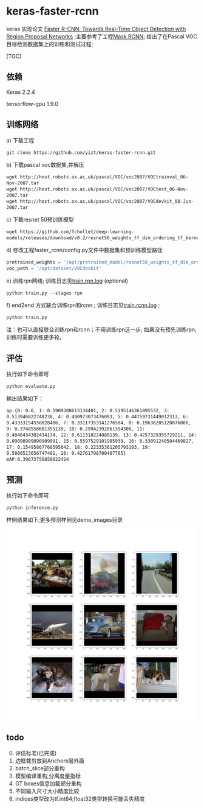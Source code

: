 # keras-faster-rcnn

keras 实现论文 [Faster R-CNN: Towards Real-Time Object Detection with Region Proposal Networks](https://arxiv.org/pdf/1504.08083.pdf) ;主要参考了工程[Mask RCNN](https://github.com/matterport/Mask_RCNN); 给出了在Pascal VOC目标检测数据集上的训练和测试过程;

[TOC]

## 依赖

Keras 2.2.4

tensorflow-gpu 1.9.0



## 训练网络

a) 下载工程

```shell
git clone https://github.com/yizt/keras-faster-rcnn.git
```

b) 下载pascal voc数据集,并解压

```shell
wget http://host.robots.ox.ac.uk/pascal/VOC/voc2007/VOCtrainval_06-Nov-2007.tar
wget http://host.robots.ox.ac.uk/pascal/VOC/voc2007/VOCtest_06-Nov-2007.tar
wget http://host.robots.ox.ac.uk/pascal/VOC/voc2007/VOCdevkit_08-Jun-2007.tar
```

c) 下载resnet 50预训练模型

```shell
wget https://github.com/fchollet/deep-learning-models/releases/download/v0.2/resnet50_weights_tf_dim_ordering_tf_kernels_notop.h5
```

d) 修改工程faster_rcnn/config.py文件中数据集和预训练模型路径

```python
pretrained_weights = '/opt/pretrained_model/resnet50_weights_tf_dim_ordering_tf_kernels_notop.h5'
voc_path = '/opt/dataset/VOCdevkit'
```



e) 训练rpn网络; 训练日志见[train.rpn.log](train.rpn.log)  (optional)

```shell
python train.py --stages rpn
```

f) end2end 方式联合训练rpn和rcnn ;  训练日志见[train.rcnn.log](train.rcnn.log) ; 

```shell
python train.py
```

注：也可以直接联合训练rpn和rcnn；不用训练rpn这一步; 如果没有预先训练rpn;训练时需要训练更多轮。

## 评估

执行如下命令即可

```shell
python evaluate.py
```

输出结果如下：

```
ap:{0: 0.0, 1: 0.5909308613134401, 2: 0.5195146361895532, 3: 0.513946822748238, 4: 0.490973073476093, 5: 0.44759731449012313, 6: 0.43333154556028486, 7: 0.33117353141276584, 8: 0.19636205120076086, 9: 0.3748558681355139, 10: 0.29942392861354306, 11: 0.4040434302434174, 12: 0.611310224080139, 13: 0.4257329355729211, 14: 0.09090909090909091, 15: 0.5597529101905939, 16: 0.33091240504469827, 17: 0.15495867768595042, 18: 0.22335361205793103, 19: 0.5080513656747481, 20: 0.42761708700467765}
mAP:0.39673756858022424

```





## 预测

执行如下命令即可

```shell
python inference.py
```

样例结果如下;更多预测样例见demo_images目录

![examples](demo_images/inferece_examples.2.png)


## todo
0. 评估标准(已完成)
1. 边框裁剪放到Anchors层外面
2. batch_slice部分重构
3. 模型编译重构,分离度量指标
4. GT boxes信息加载部分重构
5. 不同输入尺寸大小精度比较
6. indices类型改为tf.int64;float32类型转换可能丢失精度
